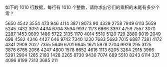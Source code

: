 如下的 1010 行数据，每行有 1010 个整数，请你求出它们的乘积的末尾有多少个零？

5650 4542 3554 473 946 4114 3871 9073 90 4329
2758 7949 6113 5659 5245 7432 3051 4434 6704 3594
9937 1173 6866 3397 4759 7557 3070 2287 1453 9899
1486 5722 3135 1170 4014 5510 5120 729 2880 9019
2049 698 4582 4346 4427 646 9742 7340 1230 7683
5693 7015 6887 7381 4172 4341 2909 2027 7355 5649
6701 6645 1671 5978 2704 9926 295 3125 3878 6785
2066 4247 4800 1578 6652 4616 1113 6205 3264 2915
3966 5291 2904 1285 2193 1428 2265 8730 9436 7074
689 5510 8243 6114 337 4096 8199 7313 3685 211

